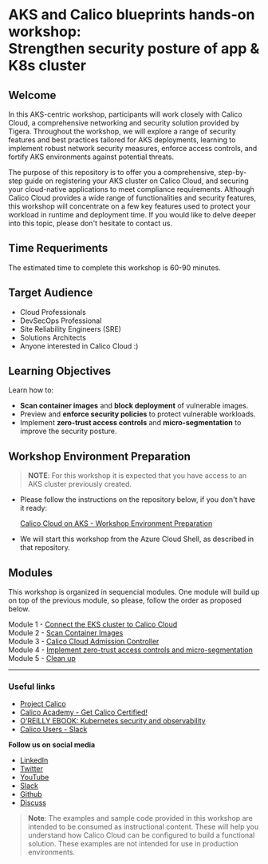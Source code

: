 # AKS and Calico blueprints hands-on workshop: <br> Strengthen security posture of app & K8s cluster

## Welcome

In this AKS-centric workshop, participants will work closely with Calico Cloud, a comprehensive networking and security solution provided by Tigera.  Throughout the workshop, we will explore a range of security features and best practices tailored for AKS deployments, learning to implement robust network security measures, enforce access controls, and fortify AKS environments against potential threats.

The purpose of this repository is to offer you a comprehensive, step-by-step guide on registering your AKS cluster on Calico Cloud, and securing your cloud-native applications to meet compliance requirements. Although Calico Cloud provides a wide range of functionalities and security features, this workshop will concentrate on a few key features used to protect your workload in runtime and deployment time. If you would like to delve deeper into this topic, please don't hesitate to contact us.

## Time Requeriments

The estimated time to complete this workshop is 60-90 minutes.

## Target Audience

- Cloud Professionals
- DevSecOps Professional
- Site Reliability Engineers (SRE)
- Solutions Architects
- Anyone interested in Calico Cloud :)

## Learning Objectives

Learn how to:
- **Scan container images** and **block deployment** of vulnerable images.
- Preview and **enforce security policies** to protect vulnerable workloads.
- Implement **zero-trust access controls** and **micro-segmentation** to improve the security posture.

## Workshop Environment Preparation

> **NOTE**: For this workshop it is expected that you have access to an AKS cluster previously created.

- Please follow the instructions on the repository below, if you don't have it ready: 

  [Calico Cloud on AKS - Workshop Environment Preparation](https://github.com/tigera-solutions/aks-workshop-prep)

- We will start this workshop from the Azure Cloud Shell, as described in that repository.

## Modules

This workshop is organized in sequencial modules. One module will build up on top of the previous module, so please, follow the order as proposed below.

Module 1 - [Connect the EKS cluster to Calico Cloud](/mod/module-1-connect-calicocloud.md)  
Module 2 - [Scan Container Images](/mod/module-2-scan-images.md)  
Module 3 - [Calico Cloud Admission Controller](/mod/module-3-admission-controller.md)  
Module 4 - [Implement zero-trust access controls and micro-segmentation](/mod/module-4-security-guardrails.md)  
Module 5 - [Clean up](/mod/module-5-clean-up.md)  

--- 

### Useful links

- [Project Calico](https://www.tigera.io/project-calico/)
- [Calico Academy - Get Calico Certified!](https://academy.tigera.io/)
- [O’REILLY EBOOK: Kubernetes security and observability](https://www.tigera.io/lp/kubernetes-security-and-observability-ebook)
- [Calico Users - Slack](https://slack.projectcalico.org/)

**Follow us on social media**

- [LinkedIn](https://www.linkedin.com/company/tigera/)
- [Twitter](https://twitter.com/tigeraio)
- [YouTube](https://www.youtube.com/channel/UC8uN3yhpeBeerGNwDiQbcgw/)
- [Slack](https://calicousers.slack.com/)
- [Github](https://github.com/tigera-solutions/)
- [Discuss](https://discuss.projectcalico.tigera.io/)

> **Note**: The examples and sample code provided in this workshop are intended to be consumed as instructional content. These will help you understand how Calico Cloud can be configured to build a functional solution. These examples are not intended for use in production environments.


